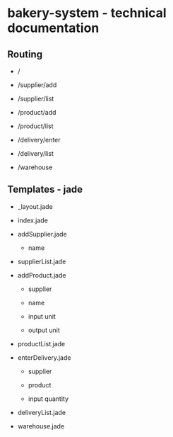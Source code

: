 # bakery-system - technical documentation

## Routing

* /

* /supplier/add

* /supplier/list

* /product/add

* /product/list

* /delivery/enter

* /delivery/list

* /warehouse

## Templates - jade

* _layout.jade

* index.jade

* addSupplier.jade

	* name

* supplierList.jade

* addProduct.jade

	* supplier

	* name

	* input unit

	* output unit

* productList.jade

* enterDelivery.jade

	* supplier

	* product

	* input quantity

* deliveryList.jade

* warehouse.jade